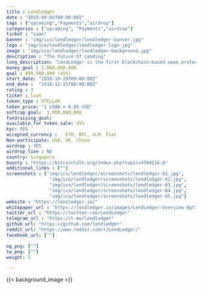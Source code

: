 ```yaml
---
title : Lendledger
date : "2018-09-01T00:00:00Z"
tags : ["upcoming","Payments","airdrop"]
categories : ["upcoming", "Payments","airdrop"]
ticket : "Loan"
banner : "img/ico/lendledger/lendledger-banner.jpg"
logo : "img/ico/lendledger/lendledger-logo.jpg"
image : "img/ico/lendledger/lendledger-background.jpg"
description : "The Future Of Lending"
long_description: "LendLedger is the first blockchain-based open protocol connecting data providers, lenders and borrowers to help small businesses globally unlock the eight trillion dollars in loans they are unable to access today. LendLedger’s founders and advisors have created or led pioneering ventures in emerging markets, including SKS (First microfinance institution to IPO in India), FINO Paytech (70 million clients), and M-PESA in Kenya (largest mobile money provider globally). V.01 of the LendLedger protocol is already in use, powering $30 million in loan disbursements annually for Happy Loans, a licensed lender in India. Lenders leveraging the LendLedger protocol also do not need to hold crypto-assets, thereby significantly reducing barriers to adoption. Our LOANtokens, are used to unlock lending credits on the network and give access for data providers, borrowers and others."
money_goal : 1,000,000,000
goal : 450,000,000 (45%)
start_date: "2018-10-29T00:00:00Z"
end_date :  "2018-12-15T00:00:00Z"
rating : 3
ticker : loan
token_type : STELLAR
token_price: "1 LOAN = 0.05 USD"
softcap_goal:  1,000,000,000
fundraising_goal:
available_for_token_sale: 45%
kyc: YES
accepted_currency :   ETH, BTC, XLM, Fiat
Non-participate: USA, UK, China
airdrop : YES
airdrop_live : NO
country: Singapore
bounty : "https://bitcointalk.org/index.php?topic=4704216.0"
additional_links : [""]
screenshots : ["img/ico/lendledger/screenshots/lendledger-01.jpg",
                "img/ico/lendledger/screenshots/lendledger-02.jpg",
                "img/ico/lendledger/screenshots/lendledger-03.jpg",
                "img/ico/lendledger/screenshots/lendledger-04.jpg",
                "img/ico/lendledger/screenshots/lendledger-05.jpg"]
website : "https://lendledger.io/"
whitepaper_url : "https://lendledger.io/images/LendLedger-Overview-Optimized.pdf?pdf=LendLedger%20Overview"
twitter_url : "https://twitter.com/LendLedger"
telegram_url : "https://t.me/lendledger"
github_url: "https://github.com/lendledger"
reddit_url: "https://www.reddit.com/r/LendLedger/"
facebook_url: [""]

og_png: [""]
tw_png: [""]
weight: 5

---
```



{{< background_image >}}
